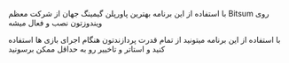 با استفاده از این برنامه بهترین پاورپلن گیمینگ جهان از شرکت معظم Bitsum روی ویندوزتون نصب و فعال میشه

با استفاده از این برنامه میتونید از تمام قدرت پردازندتون هنگام اجرای بازی ها استفاده کنید و استاتر و تاخییر رو به حداقل ممکن برسونید
